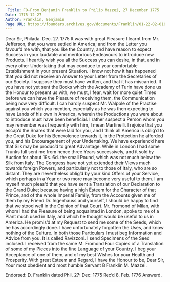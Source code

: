 ```yaml
---
 Title: FO-From Benjamin Franklin to Philip Mazzei, 27 December 1775
Date: 1775-12-27
Author: Franklin, Benjamin
Page URL: https://founders.archives.gov/documents/Franklin/01-22-02-0186
---
```


Dear Sir,
Philada. Dec. 27. 1775
It was with great Pleasure I learnt from Mr. Jefferson, that you were settled in America; and from the Letter you favour’d me with, that you like the Country, and have reason to expect Success in your laudable and meritorious Endeavours to introduce new Products. I heartily wish you all the Success you can desire, in that, and in every other Undertaking that may conduce to your comfortable Establishment in your present Situation.
I know not how it has happened that you did not receive an Answer to your Letter from the Secretaries of our Society. I suppose they must have written, and that it has miscarried. If you have not yet sent the Books which the Academy of Turin have done us the Honour to present us with, we must, I fear, wait for more quiet Times before we can have the Pleasure of receiving them, the Communication being now very difficult.
I can hardly suspect Mr. Walpole of the Practise against you which you mention, especially as he was then expecting to have Lands of his own in America, wherein the Productions you were about to introduce must have been beneficial. I rather suspect a Person whom you may remember was frequently with him, I mean Martinelli. I rejoice that you escap’d the Snares that were laid for you, and I think all America is oblig’d to the Great Duke for his Benevolence towards it, in the Protection he afforded you, and his Encouragement of your Undertaking.
We have experienc’d here that Silk may be produc’d to great Advantage. While in London I had some Trunks full sent me from hence three Years successively, and it sold by Auction for about 19s. 6d. the small Pound, which was not much below the Silk from Italy.
The Congress have not yet extended their Views much towards foreign Powers, and particularly not to those of Italy, who are so distant. They are nevertheless oblig’d by your kind Offers of your Service, which perhaps in a Year or two more may become very useful to them. I am myself much pleas’d that you have sent a Translation of our Declaration to the Grand Duke; because having a high Esteem for the Character of that Prince, and of the whole Imperial Family, from the Accounts given me of them by my Friend Dr. Ingenhauss and yourself, I should be happy to find that we stood well in the Opinion of that Court.
Mr. Fromond of Milan, with whom I had the Pleasure of being acquainted in London, spoke to me of a Plant much used in Italy, and which he thought would be useful to us in America. He promis’d at my Request to send me some of the Seeds, which he has accordingly done. I have unfortunately forgotten the Uses, and know nothing of the Culture. In both those Particulars I must beg Information and Advice from you. It is called Ravizzoni. I send Specimens of the Seed inclosed.
I received from the same M. Fromond Four Copies of a Translation of some of my Pieces into the fine Language of your Country. I beg your Acceptance of one of them, and of my best Wishes for your Health and Prosperity. With great Esteem and Regard, I have the Honour to be, Dear Sir, Your most obedient and most humble Servant
B Franklin
M. Mazzei.
 
Endorsed: D. Franklin dated Phil. 27: Dec: 1775 Rec’d 8. Feb. 1776 Answerd.

